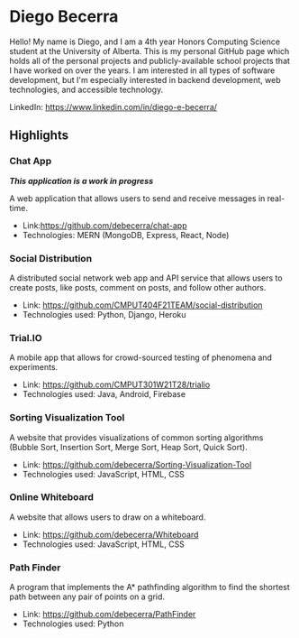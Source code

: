 # Diego Becerra

Hello! My name is Diego, and I am a 4th year Honors Computing Science student at the University of Alberta. This is my personal GitHub page which holds all of the personal projects and publicly-available school projects that I have worked on over the years. I am interested in all types of software development, but I'm especially interested in backend development, web technologies, and accessible technology.

LinkedIn: https://www.linkedin.com/in/diego-e-becerra/

## Highlights

### Chat App

___This application is a work in progress___

A web application that allows users to send and receive messages in real-time.
 - Link:https://github.com/debecerra/chat-app
 - Technologies: MERN (MongoDB, Express, React, Node)

### Social Distribution
A distributed social network web app and API service that allows users to create posts, like posts, comment on posts, and follow other authors.
 - Link: https://github.com/CMPUT404F21TEAM/social-distribution
 - Technologies used: Python, Django, Heroku

### Trial.IO
A mobile app that allows for crowd-sourced testing of phenomena and experiments.
 - Link: https://github.com/CMPUT301W21T28/trialio
 - Technologies used: Java, Android, Firebase

### Sorting Visualization Tool
A website that provides visualizations of common sorting algorithms (Bubble Sort, Insertion Sort, Merge Sort, Heap Sort, Quick Sort).
 - Link: https://github.com/debecerra/Sorting-Visualization-Tool
 - Technologies used: JavaScript, HTML, CSS

### Online Whiteboard
A website that allows users to draw on a whiteboard.
 - Link: https://github.com/debecerra/Whiteboard
 - Technologies used: JavaScript, HTML, CSS

### Path Finder
A program that implements the A* pathfinding algorithm to find the shortest path between any pair of points on a grid.
 - Link: https://github.com/debecerra/PathFinder
 - Technologies used: Python
